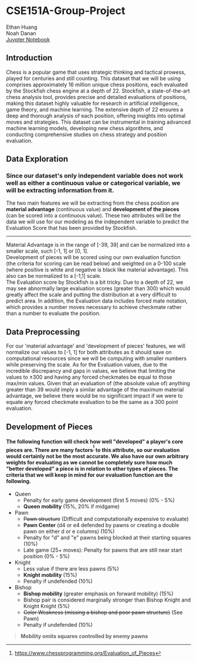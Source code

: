 # CSE151A-Group-Project
Ethan Huang \
Noah Danan \
[Juypter Notebook](Group_Project.ipynb)
## Introduction
Chess is a popular game that uses strategic thinking and tactical prowess, played for centuries and still counting. This dataset that we will be using comprises approximately 16 million unique chess positions, each evaluated by the Stockfish chess engine at a depth of 22. Stockfish, a state-of-the-art chess analysis tool, provides precise and detailed evaluations of positions, making this dataset highly valuable for research in artificial intelligence, game theory, and machine learning. The extensive depth of 22 ensures a deep and thorough analysis of each position, offering insights into optimal moves and strategies. This dataset can be instrumental in training advanced machine learning models, developing new chess algorithms, and conducting comprehensive studies on chess strategy and position evaluation.
## Data Exploration
### Since our dataset's only independent variable does not work well as either a continuous value or categorical variable, we will be extracting information from it.

The two main features we will be extracting from the chess position are **material advantage** (continuous value) and **development of the pieces** (can be scored into a continuous value). These two attributes will be the data we will use for our modeling as the independent variable to predict the Evaluation Score that has been provided by Stockfish.

---
Material Advantage is in the range of [-39, 39] and can be normalized into a smaller scale, such [-1, 1] or [0, 1]. 
\
Development of pieces will be scored using our own evaluation function (the criteria for scoring can be read below) and weighted on a 0-100 scale (where positive is white and negative is black like material advantage). This also can be normalized to a [-1,1] scale.
\
The Evaluation score by Stockfish is a bit tricky. Due to a depth of 22, we may see abnormally large evaluation scores (greater than 300) which would greatly affect the scale and putting the distribution at a very difficult to predict area. In addition, the Evaluation data includes forced mate notation, which provides a number moves necessary to achieve checkmate rather than a number to evaluate the position.

## Data Preprocessing
For our 'material advantage' and 'development of pieces' features, we will normalize our values to [-1, 1] for both attributes as it should save on computational resources since we will be computing with smaller numbers while preserving the scale. As for the Evaluation values, due to the incredible discrepancy and gaps in values, we believe that limiting the values to $\pm300$ and having any forced checkmates be equal to those max/min values. Given that an evaluation of (the absolute value of) anything greater than 39 would imply a similar advantage of the maximum material advantage, we believe there would be no significant impact if we were to equate any forced checkmate evaluation to be the same as a 300 point evaluation.

## Development of Pieces
#### The following function will check how well "developed" a player's core pieces are. There are many factors<sup>[^1]</sup> to this attribute, so our evaluation would certainly not be the most accurate. We also have our own arbitrary weights for evaluating as we cannot be completely sure how much "better developed" a piece is in relation to other types of pieces. The criteria that we will keep in mind for our evaluation function are the following.
- Queen
  - Penalty for early game development (first 5 moves) (0% - 5%)
  - **Queen mobility** (15%, 20% if midgame)
- Pawn
  - ~~Pawn structure~~ (Difficult and computationally expensive to evaluate)
  - **Pawn Center** (d4 or e4 defended by pawns or creating a double pawn on either d or e columns) (10%)
  - Penalty for "d" and "e" pawns being blocked at their starting squares (10%)
  - Late game (25+ moves): Penalty for pawns that are still near start position (0% - 5%)
- Knight
  - Less value if there are less pawns (5%)
  - **Knight mobility** (15%)
  - Penalty if undefended (10%)
- Bishop
  - **Bishop mobility** (greater emphasis on forward mobility) (15%)
  - Bishop pair is considered marginally stronger than Bishop Knight and Knight Knight (5%)
  - ~~Color Weakness (missing a bishop and poor pawn structure)~~ (See Pawn)
  - Penalty if undefended (10%)

> **Mobility omits squares controlled by enemy pawns**


[^1]: https://www.chessprogramming.org/Evaluation_of_Pieces